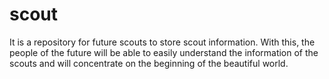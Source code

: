 # scout
It is a repository for future scouts to store scout information. With this, the people of the future will be able to easily understand the information of the scouts and will concentrate on the beginning of the beautiful world.

